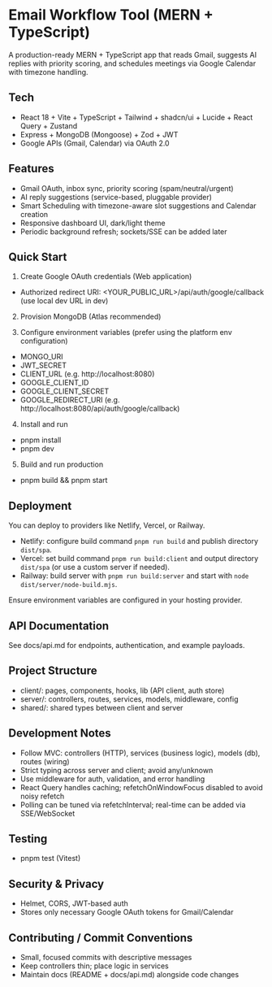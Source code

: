 # Email Workflow Tool (MERN + TypeScript)

A production-ready MERN + TypeScript app that reads Gmail, suggests AI replies with priority scoring, and schedules meetings via Google Calendar with timezone handling.

## Tech

- React 18 + Vite + TypeScript + Tailwind + shadcn/ui + Lucide + React Query + Zustand
- Express + MongoDB (Mongoose) + Zod + JWT
- Google APIs (Gmail, Calendar) via OAuth 2.0

## Features

- Gmail OAuth, inbox sync, priority scoring (spam/neutral/urgent)
- AI reply suggestions (service-based, pluggable provider)
- Smart Scheduling with timezone-aware slot suggestions and Calendar creation
- Responsive dashboard UI, dark/light theme
- Periodic background refresh; sockets/SSE can be added later

## Quick Start

1) Create Google OAuth credentials (Web application)
- Authorized redirect URI: <YOUR_PUBLIC_URL>/api/auth/google/callback (use local dev URL in dev)

2) Provision MongoDB (Atlas recommended)

3) Configure environment variables (prefer using the platform env configuration)
- MONGO_URI
- JWT_SECRET
- CLIENT_URL (e.g. http://localhost:8080)
- GOOGLE_CLIENT_ID
- GOOGLE_CLIENT_SECRET
- GOOGLE_REDIRECT_URI (e.g. http://localhost:8080/api/auth/google/callback)

4) Install and run
- pnpm install
- pnpm dev

5) Build and run production
- pnpm build && pnpm start

## Deployment

You can deploy to providers like Netlify, Vercel, or Railway.
- Netlify: configure build command `pnpm run build` and publish directory `dist/spa`.
- Vercel: set build command `pnpm run build:client` and output directory `dist/spa` (or use a custom server if needed).
- Railway: build server with `pnpm run build:server` and start with `node dist/server/node-build.mjs`.

Ensure environment variables are configured in your hosting provider.

## API Documentation

See docs/api.md for endpoints, authentication, and example payloads.

## Project Structure

- client/: pages, components, hooks, lib (API client, auth store)
- server/: controllers, routes, services, models, middleware, config
- shared/: shared types between client and server

## Development Notes

- Follow MVC: controllers (HTTP), services (business logic), models (db), routes (wiring)
- Strict typing across server and client; avoid any/unknown
- Use middleware for auth, validation, and error handling
- React Query handles caching; refetchOnWindowFocus disabled to avoid noisy refetch
- Polling can be tuned via refetchInterval; real-time can be added via SSE/WebSocket

## Testing

- pnpm test (Vitest)

## Security & Privacy

- Helmet, CORS, JWT-based auth
- Stores only necessary Google OAuth tokens for Gmail/Calendar

## Contributing / Commit Conventions

- Small, focused commits with descriptive messages
- Keep controllers thin; place logic in services
- Maintain docs (README + docs/api.md) alongside code changes
